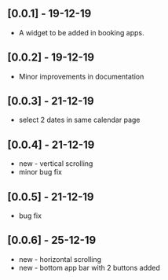 ## [0.0.1] - 19-12-19

* A widget to be added in booking apps.


## [0.0.2] - 19-12-19

* Minor improvements in documentation

## [0.0.3] - 21-12-19

* select 2 dates in same calendar page

## [0.0.4] - 21-12-19

* new - vertical scrolling
* minor bug fix

## [0.0.5] - 21-12-19

* bug fix

## [0.0.6] - 25-12-19

* new - horizontal scrolling
* new - bottom app bar with 2 buttons added